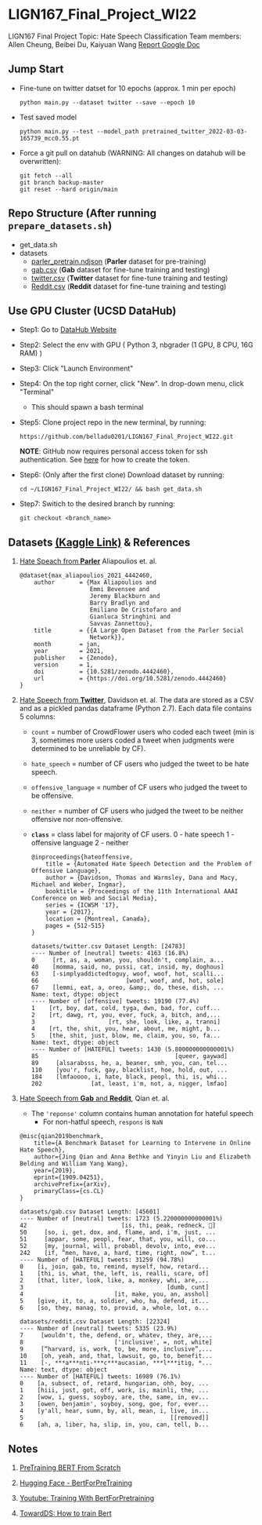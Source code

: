 # LIGN167_Final_Project_WI22
LIGN167 Final Project
Topic: Hate Speech Classification
Team members: Allen Cheung, Beibei Du, Kaiyuan Wang
[Report Google Doc](https://docs.google.com/document/d/1ra8HXSprFKeyzJcn4DwzzL0I5aIWGZVhooxv6j2Smt0/edit)

## Jump Start 
- Fine-tune on twitter datset for 10 epochs (approx. 1 min per epoch)

  ```python main.py --dataset twitter --save --epoch 10```

- Test saved model

  ```python main.py --test --model_path pretrained_twitter_2022-03-03-165739_mcc0.55.pt```

- Force a git pull on datahub (WARNING: All changes on datahub will be overwritten):
  ```
  git fetch --all
  git branch backup-master
  git reset --hard origin/main
  ```

## Repo Structure (After running ```prepare_datasets.sh```)

- get_data.sh
- datasets
    - [parler_pretrain.ndjson](./datasets/parler_pretrain.ndjson) (**Parler** dataset for pre-training)
    - [gab.csv](./datasets/gab.csv) (**Gab** dataset for fine-tune training and testing)
    - [twitter.csv](./datasets/twitter.csv) (**Twitter** dataset for fine-tune training and testing)
    - [Reddit.csv](./datasets/reddit.csv) (**Reddit** dataset for fine-tune training and testing)


## Use GPU Cluster (UCSD DataHub)
- Step1: Go to [DataHub Website](https://datahub.ucsd.edu/hub/spawn)
- Step2: Select the env with GPU ( Python 3, nbgrader (1 GPU, 8 CPU, 16G RAM) )
- Step3: Click "Launch Environment"
- Step4: On the top right corner, click "New". In drop-down menu, click "Terminal"
  - This should spawn a bash terminal
- Step5: Clone project repo in the new terminal, by running: 

  ```https://github.com/belladu0201/LIGN167_Final_Project_WI22.git```

  **NOTE**: GitHub now requires personal access token for ssh authentication. See [here](https://docs.github.com/en/authentication/keeping-your-account-and-data-secure/creating-a-personal-access-token) for how to create the token.
- Step6: (Only after the first clone) Download dataset by running: 
  
  ```cd ~/LIGN167_Final_Project_WI22/ && bash get_data.sh```

- Step7: Switich to the desired branch by running: 
  
  ```git checkout <branch_name>```

## Datasets [(Kaggle Link)](https://www.kaggle.com/kylewang1999/hate-speech-datasets) & References

1. [Hate Speach from **Parler**](https://zenodo.org/record/4442460#.YhcimC-B0iw) Aliapoulios et. al. 
    ```
    @dataset{max_aliapoulios_2021_4442460,
        author       = {Max Aliapoulios and
                        Emmi Bevensee and
                        Jeremy Blackburn and
                        Barry Bradlyn and
                        Emiliano De Cristofaro and
                        Gianluca Stringhini and
                        Savvas Zannettou},
        title        = {{A Large Open Dataset from the Parler Social 
                        Network}},
        month        = jan,
        year         = 2021,
        publisher    = {Zenodo},
        version      = 1,
        doi          = {10.5281/zenodo.4442460},
        url          = {https://doi.org/10.5281/zenodo.4442460}
    }
    ```

2. [Hate Speech from **Twitter**](https://github.com/t-davidson/hate-speech-and-offensive-language), Davidson et. al. The data are stored as a CSV and as a pickled pandas dataframe (Python 2.7). Each data file contains 5 columns:
    - `count` = number of CrowdFlower users who coded each tweet (min is 3, sometimes more users coded a tweet when judgments were determined to be unreliable by CF).

    - `hate_speech` = number of CF users who judged the tweet to be hate speech.

    - `offensive_language` = number of CF users who judged the tweet to be offensive.

    - `neither` = number of CF users who judged the tweet to be neither offensive nor non-offensive.

    - **`class`** = class label for majority of CF users.
      0 - hate speech
      1 - offensive  language
      2 - neither
      ```
      @inproceedings{hateoffensive,
          title = {Automated Hate Speech Detection and the Problem of Offensive Language},
          author = {Davidson, Thomas and Warmsley, Dana and Macy, Michael and Weber, Ingmar}, 
          booktitle = {Proceedings of the 11th International AAAI Conference on Web and Social Media},
          series = {ICWSM '17},
          year = {2017},
          location = {Montreal, Canada},
          pages = {512-515}
      }
      ```
      ```
      datasets/twitter.csv Dataset Length: [24783]
      ---- Number of [neutral] tweets: 4163 (16.8%)
      0     [rt, as, a, woman, you, shouldn't, complain, a...
      40    [momma, said, no, pussi, cat, insid, my, doghous]
      63    [-simplyaddictedtoguy, woof, woof, hot, scalli...
      66                         [woof, woof, and, hot, sole]
      67    [lemmi, eat, a, oreo, &amp;, do, these, dish, ...
      Name: text, dtype: object
      ---- Number of [offensive] tweets: 19190 (77.4%)
      1    [rt, boy, dat, cold, tyga, dwn, bad, for, cuff...
      2    [rt, dawg, rt, you, ever, fuck, a, bitch, and,...
      3                     [rt, she, look, like, a, tranni]
      4    [rt, the, shit, you, hear, about, me, might, b...
      5    [the, shit, just, blow, me, claim, you, so, fa...
      Name: text, dtype: object
      ---- Number of [HATEFUL] tweets: 1430 (5.800000000000001%)
      85                                       [queer, gaywad]
      89     [alsarabsss, he, a, beaner, smh, you, can, tel...
      110    [you'r, fuck, gay, blacklist, hoe, hold, out, ...
      184    [lmfaoooo, i, hate, black, peopl, thi, is, whi...
      202              [at, least, i'm, not, a, nigger, lmfao]
      ```

3. [Hate Speech from **Gab** and **Reddit**](https://github.com/jing-qian/A-Benchmark-Dataset-for-Learning-to-Intervene-in-Online-Hate-Speech), Qian et. al.
    - The `'reponse'` column contains human annotation for hateful speech
      - For non-hatful speech, `respons` is `NaN`
    ```
    @misc{qian2019benchmark,
        title={A Benchmark Dataset for Learning to Intervene in Online Hate Speech}, 
        author={Jing Qian and Anna Bethke and Yinyin Liu and Elizabeth Belding and William Yang Wang},
        year={2019},
        eprint={1909.04251},
        archivePrefix={arXiv},
        primaryClass={cs.CL}
    }
    ```
    ```
    datasets/gab.csv Dataset Length: [45601]
    ---- Number of [neutral] tweets: 1723 (5.220000000000001%)
    42                           [is, thi, peak, redneck, 🤔]
    50     [so, i, get, dox, and, flame, and, i'm, just, ...
    51     [appar, some, peopl, fear, that, you, will, co...
    52     [my, journal, will, probabl, devolv, into, eve...
    242    [if, “men, have, a, hard, time, right, now”, t...
    ---- Number of [HATEFUL] tweets: 31259 (94.78%)
    0    [i, join, gab, to, remind, myself, how, retard...
    1    [thi, is, what, the, left, is, realli, scare, of]
    2    [that, liter, look, like, a, monkey, whi, are,...
    3                                         [dumb, cunt]
    4                          [it, make, you, an, asshol]
    5    [give, it, to, a, soldier, who, ha, defend, it...
    6    [so, they, manag, to, provid, a, whole, lot, o...
    ```
    ```
    datasets/reddit.csv Dataset Length: [22324]
    ---- Number of [neutral] tweets: 5335 (23.9%)
    7     [wouldn't, the, defend, or, whatev, they, are,...
    8                          ['inclusive', =, not, white]
    9     [“harvard, is, work, to, be, more, inclusive”,...
    10    [oh, yeah, and, that, lawsuit, go, to, benefit...
    11    [-, ***a***nti-***c***aucasian, ***l***itig, *...
    Name: text, dtype: object
    ---- Number of [HATEFUL] tweets: 16989 (76.1%)
    0    [a, subsect, of, retard, hungarian, ohh, boy, ...
    1    [hiii, just, got, off, work, is, mainli, the, ...
    2    [wow, i, guess, soyboy, are, the, same, in, ev...
    3    [owen, benjamin', soyboy, song, goe, for, ever...
    4    [y'all, hear, sumn, by, all, mean, i, live, in...
    5                                          [[removed]]
    6    [ah, a, liber, ha, slip, in, you, can, tell, b...
    ```

## Notes
1. [PreTraining BERT From Scratch](https://discuss.huggingface.co/t/tips-for-pretraining-bert-from-scratch/1175/10)

2. [Hugging Face - BertForPreTraining](https://huggingface.co/docs/transformers/model_doc/bert#transformers.BertForPreTraining)

3. [Youtube: Training With BertForPretraining ](https://www.youtube.com/watch?v=IC9FaVPKlYc)

4. [TowardDS: How to train Bert](https://towardsdatascience.com/how-to-train-bert-aaad00533168)